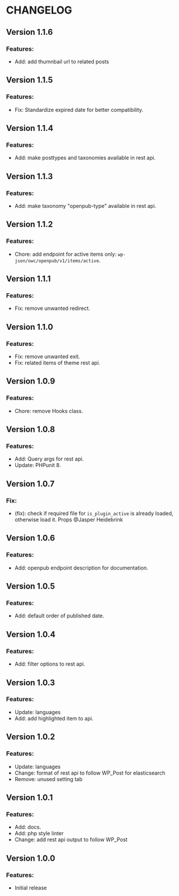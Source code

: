 # CHANGELOG

## Version 1.1.6

### Features:

-   Add: add thumnbail url to related posts

## Version 1.1.5

### Features:

-   Fix: Standardize expired date for better compatibility.

## Version 1.1.4

### Features:

-   Add: make posttypes and taxonomies available in rest api.

## Version 1.1.3

### Features:

-   Add: make taxonomy "openpub-type" available in rest api.

## Version 1.1.2

### Features:

-   Chore: add endpoint for active items only: `wp-json/owc/openpub/v1/items/active`.

## Version 1.1.1

### Features:

-   Fix: remove unwanted redirect.

## Version 1.1.0

### Features:

-   Fix: remove unwanted exit.
-   Fix: related items of theme rest api.

## Version 1.0.9

### Features:

-   Chore: remove Hooks class.

## Version 1.0.8

### Features:

-   Add: Query args for rest api.
-   Update: PHPunit 8.

## Version 1.0.7

### Fix:

-   (fix): check if required file for `is_plugin_active` is already loaded, otherwise load it. Props @Jasper Heidebrink

## Version 1.0.6

### Features:

-   Add: openpub endpoint description for documentation.

## Version 1.0.5

### Features:

-   Add: default order of published date.

## Version 1.0.4

### Features:

-   Add: filter options to rest api.

## Version 1.0.3

### Features:

-   Update: languages
-   Add: add highlighted item to api.

## Version 1.0.2

### Features:

-   Update: languages
-   Change: format of rest api to follow WP_Post for elasticsearch
-   Remove: unused setting tab

## Version 1.0.1

### Features:

-   Add: docs.
-   Add: php style linter
-   Change: add rest api output to follow WP_Post

## Version 1.0.0

### Features:

-   Initial release
